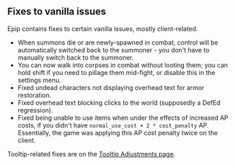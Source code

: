 ## Fixes to vanilla issues
Epip contains fixes to certain vanilla issues, mostly client-related.

- When summons die or are newly-spawned in combat, control will be automatically switched back to the summoner - you don't have to manually switch back to the summoner.
- You can now walk into corpses in combat without looting them; you can hold shift if you need to pillage them mid-fight, or disable this in the settings menu.
- Fixed undead characters not displaying overhead text for armor restoration.
- Fixed overhead text blocking clicks to the world (supposedly a DefEd regression).
- Fixed being unable to use items when under the effects of increased AP costs, if you didn't have `normal_use_cost + 2 * cost_penalty` AP. Essentially, the game was applying this AP cost penalty twice on the client.

Tooltip-related fixes are on the [Tooltip Adjustments page](TooltipAdjustments.md).
